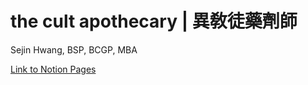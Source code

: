 # the cult apothecary | 異敎徒藥劑師

Sejin Hwang, BSP, BCGP, MBA

[Link to Notion Pages](https://www.notion.so/sejinhwang76/the-cult-apothecary-29a469a3e910404e82a218d117d57b55)
